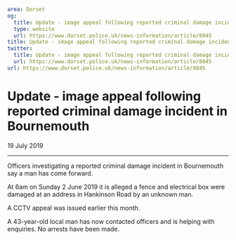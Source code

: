 ```yaml
area: Dorset
og:
  title: Update - image appeal following reported criminal damage incident in Bournemouth
  type: website
  url: https://www.dorset.police.uk/news-information/article/8045
title: Update - image appeal following reported criminal damage incident in Bournemouth |
twitter:
  title: Update - image appeal following reported criminal damage incident in Bournemouth
  url: https://www.dorset.police.uk/news-information/article/8045
url: https://www.dorset.police.uk/news-information/article/8045
```

# Update - image appeal following reported criminal damage incident in Bournemouth

19 July 2019

* * *

Officers investigating a reported criminal damage incident in Bournemouth say a man has come forward.

At 6am on Sunday 2 June 2019 it is alleged a fence and electrical box were damaged at an address in Hankinson Road by an unknown man.

A CCTV appeal was issued earlier this month.

A 43-year-old local man has now contacted officers and is helping with enquiries. No arrests have been made.
